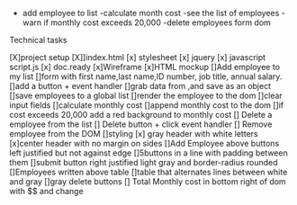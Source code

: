 - add employee to list
-calculate month cost
-see the list of employees
-warn if monthly cost exceeds 20,000
-delete employees form dom

Technical tasks

[X]project setup
    [X]]index.html
    [x] stylesheet
    [x] jquery
    [x] javascript script.js
    [x] doc.ready
[x]Wireframe
[x]HTML mockup
[]Add employee to my list
    []form with first name,last name,ID number, job title, annual salary.
    []add a button + event handler
    []grab data from <inputs>,and save as an object
    []save employees to a global list
    []render the employee to the dom
    []clear input fields
[]calculate monthly cost
    []append monthly cost to the dom
    []if cost exceeds 20,000 add a red background to monthly cost
[] Delete a employee from the list
    [] Delete button + click event handler
    [] Remove employee from the DOM
[]styling
    [x] gray header with white letters
    [x]center header with no margin on sides
    []Add Employee above buttons left justified but not against edge
    []5buttons in a line with padding between them
    []submit button right justified light gray and border-radius rounded
    []Employees written above table
    []table that alternates lines between white and gray
    []gray delete buttons
    [] Total Monthly cost in bottom right of dom with $$ and change